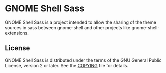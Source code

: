 # GNOME Shell Sass
GNOME Shell Sass is a project intended to allow the sharing of the
theme sources in sass between gnome-shell and other projects like
gnome-shell-extensions.

## License
GNOME Shell Sass is distributed under the terms of the GNU General Public
License, version 2 or later. See the [COPYING][license] file for details.

[license]: COPYING
